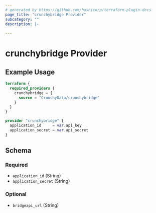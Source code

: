 ```yaml
---
# generated by https://github.com/hashicorp/terraform-plugin-docs
page_title: "crunchybridge Provider"
subcategory: ""
description: |-
  
---
```


# crunchybridge Provider



## Example Usage

```terraform
terraform {
  required_providers {
    crunchybridge = {
      source = "CrunchyData/crunchybridge"
    }
  }
}

provider "crunchybridge" {
  application_id     = var.api_key
  application_secret = var.api_secret
}
```

<!-- schema generated by tfplugindocs -->
## Schema

### Required

- `application_id` (String)
- `application_secret` (String)

### Optional

- `bridgeapi_url` (String)
